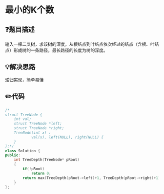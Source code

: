 # 最小的K个数

## :question:题目描述
输入一棵二叉树，求该树的深度。从根结点到叶结点依次经过的结点（含根、叶结点）形成树的一条路径，最长路径的长度为树的深度。

## :bulb:解决思路
递归实现，简单易懂

## :pencil2:代码
```c++
/*
struct TreeNode {
	int val;
	struct TreeNode *left;
	struct TreeNode *right;
	TreeNode(int x) :
			val(x), left(NULL), right(NULL) {
	}
};*/
class Solution {
public:
    int TreeDepth(TreeNode* pRoot)
    {
        if(!pRoot)
            return 0;
        return max(TreeDepth(pRoot->left)+1, TreeDepth(pRoot->right)+1);
    }
};
```